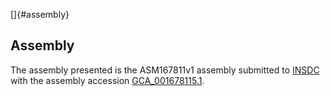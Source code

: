 []{#assembly}

Assembly
--------

The assembly presented is the ASM167811v1 assembly submitted to
[INSDC](http://www.insdc.org) with the assembly accession
[GCA\_001678115.1](http://www.ebi.ac.uk/ena/data/view/GCA_001678115.1).
